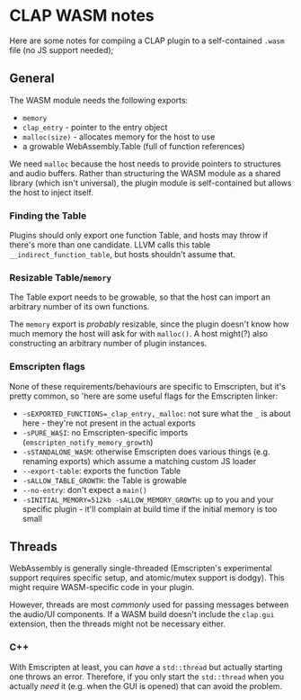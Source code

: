 # CLAP WASM notes

Here are some notes for compiing a CLAP plugin to a self-contained `.wasm` file (no JS support needed);

## General

The WASM module needs the following exports:

* `memory`
* `clap_entry` - pointer to the entry object
* `malloc(size)` - allocates memory for the host to use
* a growable WebAssembly.Table (full of function references)

We need `malloc` because the host needs to provide pointers to structures and audio buffers.  Rather than structuring the WASM module as a shared library (which isn't universal), the plugin module is self-contained but allows the host to inject itself. 

### Finding the Table

Plugins should only export one function Table, and hosts may throw if there's more than one candidate.  LLVM calls this table `__indirect_function_table`, but hosts shouldn't assume that.

### Resizable Table/`memory`

The Table export needs to be growable, so that the host can import an arbitrary number of its own functions.

The `memory` export is *probably* resizable, since the plugin doesn't know how much memory the host will ask for with `malloc()`.  A host might(?) also constructing an arbitrary number of plugin instances.

### Emscripten flags

None of these requirements/behaviours are specific to Emscripten, but it's pretty common, so 'here are some useful flags for the Emscripten linker:

* `-sEXPORTED_FUNCTIONS=_clap_entry,_malloc`: not sure what the `_` is about here - they're not present in the actual exports
* `-sPURE_WASI`: no Emscripten-specific imports (`emscripten_notify_memory_growth`)
* `-sSTANDALONE_WASM`: otherwise Emscripten does various things (e.g. renaming exports) which assume a matching custom JS loader
* `--export-table`: exports the function Table
* `-sALLOW_TABLE_GROWTH`: the Table is growable
* `--no-entry`: don't expect a `main()`
* `-sINITIAL_MEMORY=512kb -sALLOW_MEMORY_GROWTH`: up to you and your specific plugin - it'll complain at build time if the initial memory is too small

## Threads

WebAssembly is generally single-threaded (Emscripten's experimental support requires specific setup, and atomic/mutex support is dodgy).  This might require WASM-specific code in your plugin.

However, threads are most _commonly_ used for passing messages between the audio/UI components.  If a WASM build doesn't include the `clap.gui` extension, then the threads might not be necessary either.

### C++

With Emscripten at least, you can _have_ a `std::thread` but actually starting one throws an error.  Therefore, if you only start the `std::thread` when you actually *need* it (e.g. when the GUI is opened) that can avoid the problem.
